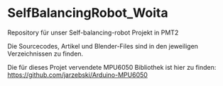 # SelfBalancingRobot_Woita
Repository für unser Self-balancing-robot Projekt in PMT2

Die Sourcecodes, Artikel und Blender-Files sind in den jeweiligen Verzeichnissen zu finden.

Die für dieses Projet vervendete MPU6050 Bibliothek ist hier zu finden:
https://github.com/jarzebski/Arduino-MPU6050

